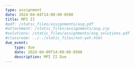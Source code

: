 ```yaml
---
type: assignment
date: 2024-04-04T14:00:00-0500
title: MPI II
#pdf: /static_files/assignments/asg.pdf
#attachment: /static_files/assignments/asg.zip
#solutions: /static_files/assignments/asg_solutions.pdf
#classroom: ../../static_files/not-yet.html
due_event: 
    type: due
    date: 2024-04-09T14:00:00-0500
    description: MPI II Due
---
```

<!-- This is a sample assignment. -->
